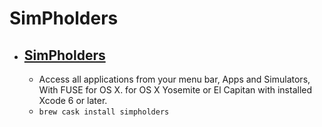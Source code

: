 # SimPholders
- [SimPholders](https://simpholders.com/)
  - 
  - Access all applications from your menu bar, Apps and Simulators, With FUSE for OS X. for OS X Yosemite or El Capitan with installed Xcode 6 or later.
  - `brew cask install simpholders`

